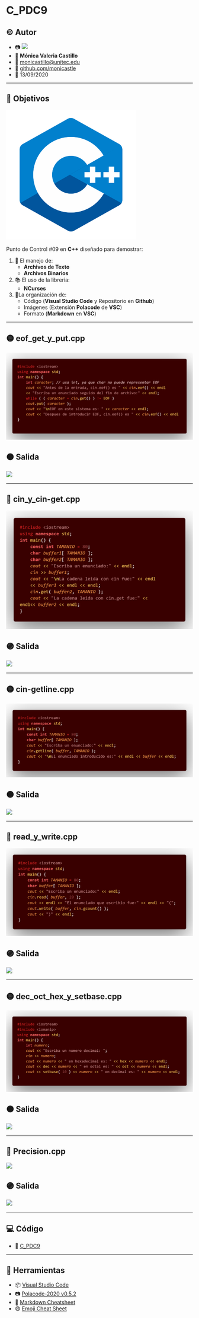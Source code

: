 # C_PDC9

## :copyright: Autor

- :camera: <img src="https://avatars1.githubusercontent.com/u/64861402?s=400&u=0477a114ca729a44357ba5b4a5381816c4d4ea92&v=4" width="160px"> 
- :woman: **Mónica Valeria Castillo**
- :e-mail: monicastillo@unitec.edu
- :link: [github.com/monicastle](https://github.com/monicastle)
- :calendar: 13/09/2020

---

## :dart: Objetivos

![](Images/C++.png)

Punto de Control #09 en **C++** diseñado para demostrar:

1. :nut_and_bolt: El manejo de:
   - **Archivos de Texto**
   - **Archivos Binarios**
2. :books: El uso de la libreria:
   - **NCurses**
3. :open_file_folder:La organización de:
   - Código (**Visual Studio Code** y Repositorio en **Github**)
   - Imágenes (Extensión **Polacode** de **VSC**)
   - Formato (**Markdown** en **VSC**)

---

## :yellow_circle: eof_get_y_put.cpp

![](Images/Eof_get_y_putCPP.png)

## :orange_circle: Salida

![](Images/.jpeg)

---

## :red_circle: cin_y_cin-get.cpp

![](Images/cin_y_cin-getCPP.png)

## :purple_circle: Salida

![](Images/.jpeg)

---

## :yellow_circle: cin-getline.cpp

![](Images/cin-getlineCPP.png)

## :orange_circle: Salida

![](Images/.jpeg)

---

## :red_circle: read_y_write.cpp

![](Images/read_y_writeCPP.png)

## :purple_circle: Salida

![](Images/.jpeg)

---

## :yellow_circle: dec_oct_hex_y_setbase.cpp

![](Images/dec_oct_hex_y_setbaseCPP.png)

## :orange_circle: Salida

![](Images/.jpeg)

---

## :red_circle: Precision.cpp

![](Images/PrecisionCPP.png)

## :purple_circle: Salida

![](Images/.jpeg)

---

## :computer: Código

- :blue_book: [C_PDC9](https://github.com/monicastle/C_PDC9)

---
## :wrench: Herramientas
- :package: [Visual Studio Code](https://code.visualstudio.com/)
- :camera: [Polacode-2020 v0.5.2](https://github.com/jeff-hykin/polacode)
- :notebook: [Markdown Cheatsheet](https://github.com/adam-p/markdown-here/wiki/Markdown-Cheatsheet)
- :smile: [Emoji Cheat Sheet](https://www.webfx.com/tools/emoji-cheat-sheet/)
